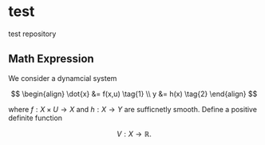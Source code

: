 # test

test repository

## Math Expression

We consider a dynamcial system

$$
\begin{align}
\dot{x} &= f(x,u) \tag{1} \\
y &= h(x) \tag{2}
\end{align}
$$

where $f:X\times U\to X$ and $h:X\to Y$ are sufficnetly smooth. Define a positive definite function
```math
\begin{equation}
V:X \to \mathbb{R}. \tag{3}
\end{equation}
```
